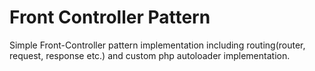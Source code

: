 # Front Controller Pattern
Simple Front-Controller pattern implementation including routing(router, request, response etc.) and custom php autoloader implementation.
